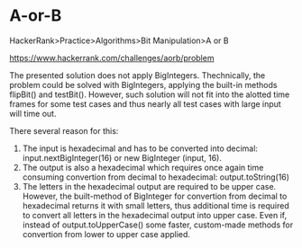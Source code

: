 
# A-or-B

HackerRank>Practice>Algorithms>Bit Manipulation>A or B

https://www.hackerrank.com/challenges/aorb/problem

The presented solution does not apply BigIntegers. Thechnically, the problem could be solved with BigIntegers, applying the built-in methods flipBit() and testBit(). However, such solution will not fit into the alotted time frames for some test cases and thus nearly all test cases with large input will time out. 

There several reason for this:
1. The input is hexadecimal and has to be converted into decimal: 
   input.nextBigInteger(16) or new BigInteger (input, 16).
2. The output is also a hexadecimal which requires once again time consuming convertion from decimal to hexadecimal:
   output.toString(16)
3. The letters in the hexadecimal output are required to be upper case. However, the built-method of BigInteger for 
   convertion from decimal to hexadecimal returns it with small letters, thus additional time is required to convert all 
   letters in the hexadecimal output into upper case. Even if, instead of output.toUpperCase() some faster, 
   custom-made methods for convertion from lower to upper case applied.
